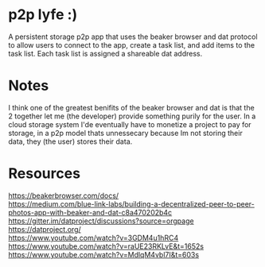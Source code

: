 # p2p lyfe :)
A persistent storage p2p app that uses the beaker browser and dat protocol to allow users to connect to the app, create a task list, and add items to the task list. Each task list is assigned a shareable dat address. 

# Notes
I think one of the greatest benifits of the beaker browser and dat is that the 2 together let me (the developer) provide something purily for the user. In a cloud storage system I'de eventually have to monetize a project to pay for storage, in a p2p model thats unnessecary because Im not storing their data, they (the user) stores their data.   

# Resources
https://beakerbrowser.com/docs/ <br>
https://medium.com/blue-link-labs/building-a-decentralized-peer-to-peer-photos-app-with-beaker-and-dat-c8a470202b4c <br>
https://gitter.im/datproject/discussions?source=orgpage <br>
https://datproject.org/ <br>
https://www.youtube.com/watch?v=3GDM4u1hRC4 <br>
https://www.youtube.com/watch?v=raUE23RKLvE&t=1652s <br>
https://www.youtube.com/watch?v=MdlqM4vbl7I&t=603s <br>
